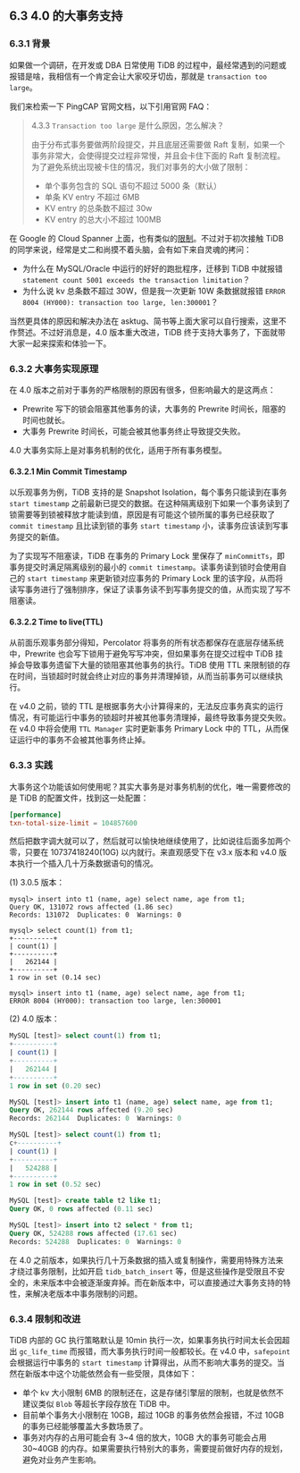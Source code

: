 ## 6.3 4.0 的大事务支持

### 6.3.1 背景
如果做一个调研，在开发或 DBA 日常使用 TiDB 的过程中，最经常遇到的问题或报错是啥，我相信有一个肯定会让大家咬牙切齿，那就是 `transaction too large`。

我们来检索一下 PingCAP 官网文档，以下引用官网 FAQ：

> 4.3.3 `Transaction too large` 是什么原因，怎么解决？
>
> 由于分布式事务要做两阶段提交，并且底层还需要做 Raft 复制，如果一个事务非常大，会使得提交过程非常慢，并且会卡住下面的 Raft 复制流程。为了避免系统出现被卡住的情况，我们对事务的大小做了限制：
>
> * 单个事务包含的 SQL 语句不超过 5000 条（默认）
> * 单条 KV entry 不超过 6MB
> * KV entry 的总条数不超过 30w
> * KV entry 的总大小不超过 100MB

在 Google 的 Cloud Spanner 上面，也有类似的[限制](https://cloud.google.com/spanner/docs/limits)。不过对于初次接触 TiDB 的同学来说，经常是丈二和尚摸不着头脑，会有如下来自灵魂的拷问：

* 为什么在 MySQL/Oracle 中运行的好好的跑批程序，迁移到 TiDB 中就报错 `statement count 5001 exceeds the transaction limitation`？
* 为什么说 kv 总条数不超过 30W，但是我一次更新 10W 条数据就报错 `ERROR 8004 (HY000): transaction too large, len:300001`？

当然更具体的原因和解决办法在 asktug、简书等上面大家可以自行搜索，这里不作赘述。不过好消息是，4.0 版本重大改进，TiDB 终于支持大事务了，下面就带大家一起来探索和体验一下。

### 6.3.2 大事务实现原理
在 4.0 版本之前对于事务的严格限制的原因有很多，但影响最大的是这两点：

* Prewrite 写下的锁会阻塞其他事务的读，大事务的 Prewrite 时间长，阻塞的时间也就长。
* 大事务 Prewrite 时间长，可能会被其他事务终止导致提交失败。

4.0 大事务实际上是对事务机制的优化，适用于所有事务模型。

#### 6.3.2.1 Min Commit Timestamp

以乐观事务为例，TiDB 支持的是 Snapshot Isolation，每个事务只能读到在事务 `start timestamp` 之前最新已提交的数据。在这种隔离级别下如果一个事务读到了锁需要等到锁被释放才能读到值，原因是有可能这个锁所属的事务已经获取了 `commit timestamp` 且比读到锁的事务 `start timestamp` 小，读事务应该读到写事务提交的新值。

为了实现写不阻塞读，TiDB 在事务的 Primary Lock 里保存了 `minCommitTs`，即事务提交时满足隔离级别的最小的 `commit timestamp`。读事务读到锁时会使用自己的 `start timestamp` 来更新锁对应事务的 Primary Lock 里的该字段，从而将读写事务进行了强制排序，保证了读事务读不到写事务提交的值，从而实现了写不阻塞读。

#### 6.3.2.2 Time to live(TTL)

从前面乐观事务部分得知，Percolator 将事务的所有状态都保存在底层存储系统中，Prewrite 也会写下锁用于避免写写冲突，但如果事务在提交过程中 TiDB 挂掉会导致事务遗留下大量的锁阻塞其他事务的执行。TiDB 使用 TTL 来限制锁的存在时间，当锁超时时就会终止对应的事务并清理掉锁，从而当前事务可以继续执行。

在 v4.0 之前，锁的 TTL 是根据事务大小计算得来的，无法反应事务真实的运行情况，有可能运行中事务的锁超时并被其他事务清理掉，最终导致事务提交失败。在 v4.0 中将会使用 `TTL Manager` 实时更新事务 Primary Lock 中的 TTL，从而保证运行中的事务不会被其他事务终止掉。

### 6.3.3 实践
大事务这个功能该如何使用呢？其实大事务是对事务机制的优化，唯一需要修改的是 TiDB 的配置文件，找到这一处配置：

```toml
[performance]
txn-total-size-limit = 104857600
```

然后把数字调大就可以了，然后就可以愉快地继续使用了，比如说往后面多加两个零，只要在 10737418240(10G) 以内就行。来直观感受下在 v3.x 版本和 v4.0 版本执行一个插入几十万条数据语句的情况。

(1) 3.0.5 版本：

```
mysql> insert into t1 (name, age) select name, age from t1;
Query OK, 131072 rows affected (1.86 sec)
Records: 131072  Duplicates: 0  Warnings: 0

mysql> select count(1) from t1;
+----------+
| count(1) |
+----------+
|   262144 |
+----------+
1 row in set (0.14 sec)

mysql> insert into t1 (name, age) select name, age from t1;
ERROR 8004 (HY000): transaction too large, len:300001
```

(2) 4.0 版本：

```sql
MySQL [test]> select count(1) from t1;
+----------+
| count(1) |
+----------+
|   262144 |
+----------+
1 row in set (0.20 sec)

MySQL [test]> insert into t1 (name, age) select name, age from t1;
Query OK, 262144 rows affected (9.20 sec)
Records: 262144  Duplicates: 0  Warnings: 0

MySQL [test]> select count(1) from t1;
c+----------+
| count(1) |
+----------+
|   524288 |
+----------+
1 row in set (0.52 sec)

MySQL [test]> create table t2 like t1;
Query OK, 0 rows affected (0.11 sec)

MySQL [test]> insert into t2 select * from t1;
Query OK, 524288 rows affected (17.61 sec)
Records: 524288  Duplicates: 0  Warnings: 0
```

在 4.0 之前版本，如果执行几十万条数据的插入或复制操作，需要用特殊方法来才绕过事务限制，比如开启 `tidb_batch_insert` 等，但是这些操作是受限且不安全的，未来版本中会被逐渐废弃掉。而在新版本中，可以直接通过大事务支持的特性，来解决老版本中事务限制的问题。

### 6.3.4 限制和改进
TiDB 内部的 GC 执行策略默认是 10min 执行一次，如果事务执行时间太长会因超出 `gc_life_time` 而报错，而大事务执行时间一般都较长。在 v4.0 中，`safepoint` 会根据运行中事务的 `start timestamp` 计算得出，从而不影响大事务的提交。当然在新版本中这个功能依然会有一些受限，具体如下：

* 单个 kv 大小限制 6MB 的限制还在，这是存储引擎层的限制，也就是依然不建议类似 `Blob` 等超长字段存放在 TiDB 中。
* 目前单个事务大小限制在 10GB，超过 10GB 的事务依然会报错，不过 10GB 的事务已经能够覆盖大多数场景了。
* 事务对内存的占用可能会有 3\~4 倍的放大，10GB 大的事务可能会占用 30\~40GB 的内存。如果需要执行特别大的事务，需要提前做好内存的规划，避免对业务产生影响。
